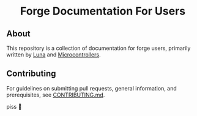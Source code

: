 <div align = "center">

# Forge Documentation For Users

</div>

## About

This repository is a collection of documentation for forge users, primarily written by [Luna](https://github.com/LunaNotdev) and [Microcontrollers](https://github.com/MicrocontrollersDev).

## Contributing

For guidelines on submitting pull requests, general information, and prerequisites, see [CONTRIBUTING.md](CONTRIBUTING.md).

piss 🐧
